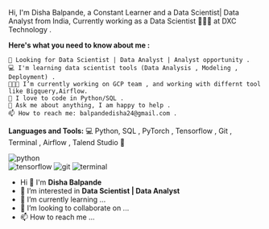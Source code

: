 Hi, I'm Disha Balpande, a Constant Learner and a Data Scientist| Data Analyst from India, Currently working as a Data Scientist 🙍🏽‍♂️ at DXC Technology . 


<b>Here's what you need to know about me :</b>
     
    👀 Looking for Data Scientist | Data Analyst | Analyst opportunity .
    💻 I'm learning data scientist tools (Data Analysis , Modeling , Deployment) .
    👨🏽‍💻 I’m currently working on GCP team , and working with differnt tool like Bigquery,Airflow. 
    🐍 I love to code in Python/SQL .
    💬 Ask me about anything, I am happy to help .
    📫 How to reach me: balpandedisha24@gmail.com .
    
 <b>Languages and Tools:</b>
   💻 Python, SQL , PyTorch , Tensorflow , Git , Terminal ,  Airflow , Talend Studio 
   💼 
   
  ![python](https://user-images.githubusercontent.com/107383468/175822708-43425691-c259-48a0-a9e0-dfc44f7349b9.png)  
  ![tensorflow](https://user-images.githubusercontent.com/107383468/175822719-794bfea1-f731-4f48-bdb0-a7c322ff69d6.png)
  ![git](https://user-images.githubusercontent.com/107383468/175822723-c9f556d9-045d-41c3-a552-935ecc55c22d.png)
  ![terminal](https://user-images.githubusercontent.com/107383468/175822726-68f19df8-222f-467c-aafa-16655034b606.png)

- Hi 👋 I'm <b><n3>Disha Balpande</h3></b>
- 👀 I’m interested in <b>Data Scientist | Data Analyst </b>
- 🌱 I’m currently learning ...
- 💞️ I’m looking to collaborate on ...
- 📫 How to reach me ...


